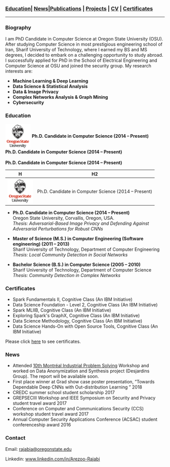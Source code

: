 

### [Education](#education)| [News](#news)|[Publications](/Publications/papers.html) | [Projects](project.md) | [CV](./CV.pdf) | [Certificates](#certificates)
----------------------------------------------------------------------------------------------------------------------------------

### Biography

I am PhD Candidate in Computer Science at Oregon State University (OSU). After studying Computer Science in most prestigious engineering school of Iran, Sharif University of Technology, where I earned my BS and MS degrees, I decided to embark on a challenging opportunity to study abroad. I successfully applied for PhD in the School of Electrical Engineering and Computer Science at OSU and joined the security group. My research interests are:

* **Machine Learning & Deep Learning** 
* **Data Science & Statistical Analysis** 
* **Data & Image Privacy** 
* **Complex Networks Analysis & Graph Mining** 
* **Cybersecurity** 


### Education
<div>
  <img style="vertical-align:middle" src="images/osu.png" width="80">
  <span style=""> <b>Ph.D. Candidate in Computer Science (2014 – Present)</b></span>
  <br><span style=""> <b>Ph.D. Candidate in Computer Science (2014 – Present)</b></span> </br>
   <br><span style=""> <b>Ph.D. Candidate in Computer Science (2014 – Present)</b></span> </br>
</div>

| H | H2 |
|----|---|
|  <img style="vertical-align:middle" src="images/osu.png" width="80"> | Ph.D. Candidate in Computer Science (2014 – Present) |

                         
* **Ph.D. Candidate in Computer Science (2014 – Present)**\
  Oregon State University, Corvallis, Oregon, USA.\
  *Thesis: Adversarial-Based Image Privacy and Defending Against Adversarial Perturbations for Robust CNNs* 
  
* **Master of Science (M.S.) in Computer Engineering (Software engineering) (2011 – 2013)** \
  Sharif University of Technology, Department of Computer Engineering \
  *Thesis: Local Community Detection in Social Networks*
  
* **Bachelor Science (B.S.) in Computer Science (2005 – 2010)**\
  Sharif University of Technology, Department of Computer Science\
  *Thesis: Community Detection in Complex Networks*
  


### Certificates
* Spark Fundamentals II,  Cognitive Class (An IBM Initiative)
* Data Science Foundation - Level 2,  Cognitive Class (An IBM Initiative)
* Spark MLlIB, Cognitive Class (An IBM Initiative)
* Exploring Spark's GraphX, Cognitive Class (An IBM Initiative)
* Data Science Methodology, Cognitive Class (An IBM Initiative)
* Data Science Hands-On with Open Source Tools, Cognitive Class (An IBM Initiative)

Please click [here](certificates.pdf) to see certificates.
 


### News
* Attended [10th Montréal Industrial Problem Solving](http://www.crm.umontreal.ca/industrialprob2020/) Workshop and worked on Data Anonymization and Synthesis project (Desjardins Group). The report will be available soon.
* First place winner at Grad show case poster presentation, ”Towards Dependable Deep CNNs with Out-distribution Learning ” 2018
* CREDC summer school student scholarship 2017 
* GREPSECIII Workshop and IEEE Symposium on Security and Privacy student travel award 2017 
* Conference on Computer and Communications Security (CCS) workshop student  travel award 2017 
* Annual Computer Security Applications Conference (ACSAC) student conferenceship award 2016

###  Contact
Email: rajabia@oregonstate.edu

Linkedin: www.linkedin.com/in/Arezoo-Rajabi

